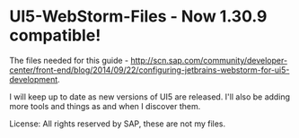 # UI5-WebStorm-Files - Now 1.30.9 compatible!

The files needed for this guide - http://scn.sap.com/community/developer-center/front-end/blog/2014/09/22/configuring-jetbrains-webstorm-for-ui5-development.

I will keep up to date as new versions of UI5 are released. I'll also be adding more tools and things as and when I discover them.

License: All rights reserved by SAP, these are not my files.
